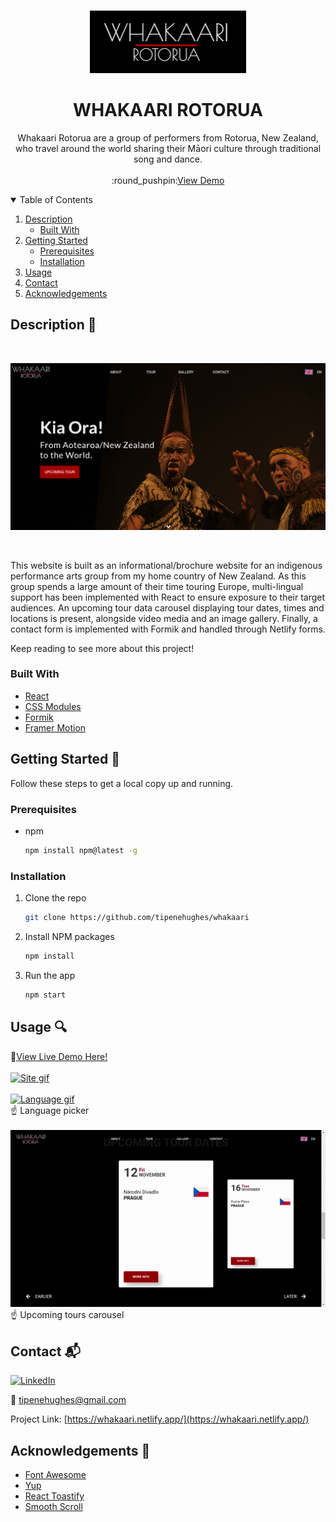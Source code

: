 <!-- PROJECT LOGO -->
<br />
<p align="center">
  <a href="https://whakaari.netlify.app/">
    <img src="src/Assets/img/Thumbnails/logo.png" alt="Logo" width="250" height="100">
  </a>

  <h1 align="center">WHAKAARI ROTORUA</h3>

  <p align="center">
    Whakaari Rotorua are a group of performers from Rotorua, New Zealand, who travel around the world sharing their Māori culture through traditional song and dance.  
    <br />
    <br />
    :round_pushpin:<a href="https://whakaari.netlify.app/">View Demo</a>
  </p>
</p>



<!-- TABLE OF CONTENTS -->
<details open="open">
  <summary>Table of Contents</summary>
  <ol>
    <li>
      <a href="#description-ledger">Description</a>
      <ul>
        <li><a href="#built-with">Built With</a></li>
      </ul>
    </li>
    <li>
      <a href="#getting-started-wrench">Getting Started</a>
      <ul>
        <li><a href="#prerequisites">Prerequisites</a></li>
        <li><a href="#installation">Installation</a></li>
      </ul>
    </li>
    <li><a href="#usage-mag">Usage</a></li>    
    <li><a href="#contact-mailbox_with_mail">Contact</a></li>
    <li><a href="#acknowledgements-clap">Acknowledgements</a></li>
  </ol>
</details>



<!-- ABOUT THE PROJECT -->
## Description :ledger:

<br/>

[![Porject image][project-image]](src/Assets/img/Thumbnails/whakaari.png)

<br/>

This website is built as an informational/brochure website for an indigenous performance arts group from my home country of New Zealand. As this group spends a large amount of their time touring Europe, multi-lingual support has been implemented with React to ensure exposure to their target audiences. An upcoming tour data carousel displaying tour dates, times and locations is present, alongside video media and an image gallery. Finally, a contact form is implemented with Formik and handled through Netlify forms.

Keep reading to see more about this project!

### Built With 

* [React](https://reactjs.org/)
* [CSS Modules](https://github.com/css-modules/css-modules)
* [Formik](https://formik.org/)
* [Framer Motion](https://www.framer.com/motion/)


<!-- GETTING STARTED -->
## Getting Started :wrench:

Follow these steps to get a local copy up and running.

### Prerequisites

* npm
  ```sh
  npm install npm@latest -g
  ```

### Installation

1. Clone the repo
   ```sh
   git clone https://github.com/tipenehughes/whakaari
   ```
2. Install NPM packages
   ```sh
   npm install
   ```
3. Run the app
   ```sh
   npm start
   ```

<!-- USAGE EXAMPLES -->
## Usage :mag:

:round_pushpin:<a href="https://github.com/tipenehughes/whakaari">View Live Demo Here!</a>
<br/>
<br/>
[![Site gif][site-gif]](src/Assets/img/Thumbnails/site.gif)
<br/>
<br/>
[![Language gif][language-gif]](src/Assets/img/Thumbnails/language.gif)
<br/>
:point_up: Language picker
<br/>
<br />
[![Tours gif][tours-gif]](src/Assets/img/Thumbnails/tours.gif)
<br/>
:point_up: Upcoming tours carousel


<!-- CONTACT -->
## Contact :mailbox_with_mail:

[![LinkedIn][linkedin-shield]][linkedin-url]

:e-mail: tipenehughes@gmail.com

Project Link: [https://whakaari.netlify.app/](https://whakaari.netlify.app/)

<!-- ACKNOWLEDGEMENTS -->
## Acknowledgements :clap:
* [Font Awesome](https://fontawesome.com/)
* [Yup](https://github.com/jquense/yup)
* [React Toastify](https://github.com/fkhadra/react-toastify)
* [Smooth Scroll](https://github.com/iamdustan/smoothscroll)



<!-- MARKDOWN LINKS & IMAGES -->
[linkedin-shield]: https://img.shields.io/badge/-LinkedIn-black.svg?style=for-the-badge&logo=linkedin&colorB=2867B2
[linkedin-url]: https://www.linkedin.com/in/tipene-hughes/
[project-image]: src/Assets/img/Thumbnails/whakaari.png
[site-gif]: src/Assets/img/Thumbnails/site.gif
[language-gif]: src/Assets/img/Thumbnails/language.gif
[tours-gif]: src/Assets/img/Thumbnails/tours.gif